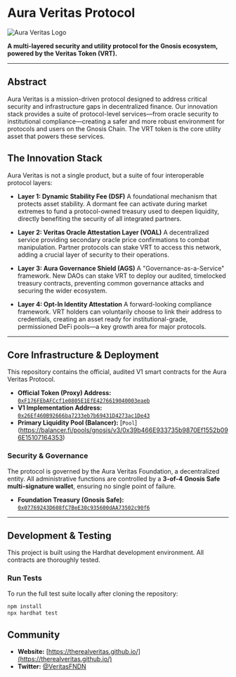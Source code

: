 # Aura Veritas Protocol

![Aura Veritas Logo](https://i.ibb.co/gFdTV9Bq/Veritas.png)

**A multi-layered security and utility protocol for the Gnosis ecosystem, powered by the Veritas Token (VRT).**

---

## Abstract

Aura Veritas is a mission-driven protocol designed to address critical security and infrastructure gaps in decentralized finance. Our innovation stack provides a suite of protocol-level services—from oracle security to institutional compliance—creating a safer and more robust environment for protocols and users on the Gnosis Chain. The VRT token is the core utility asset that powers these services.

## The Innovation Stack

Aura Veritas is not a single product, but a suite of four interoperable protocol layers:

*   **Layer 1: Dynamic Stability Fee (DSF)**
    A foundational mechanism that protects asset stability. A dormant fee can activate during market extremes to fund a protocol-owned treasury used to deepen liquidity, directly benefiting the security of all integrated partners.

*   **Layer 2: Veritas Oracle Attestation Layer (VOAL)**
    A decentralized service providing secondary oracle price confirmations to combat manipulation. Partner protocols can stake VRT to access this network, adding a crucial layer of security to their operations.

*   **Layer 3: Aura Governance Shield (AGS)**
    A "Governance-as-a-Service" framework. New DAOs can stake VRT to deploy our audited, timelocked treasury contracts, preventing common governance attacks and securing the wider ecosystem.

*   **Layer 4: Opt-In Identity Attestation**
    A forward-looking compliance framework. VRT holders can voluntarily choose to link their address to credentials, creating an asset ready for institutional-grade, permissioned DeFi pools—a key growth area for major protocols.

---

## Core Infrastructure & Deployment

This repository contains the official, audited V1 smart contracts for the Aura Veritas Protocol.

*   **Official Token (Proxy) Address:** [`0xF176FEbAFCcf1e0805E1EfE4276619040003eaeb`](https://gnosisscan.io/address/0xF176FEbAFCcf1e0805E1EfE4276619040003eaeb)
*   **V1 Implementation Address:** [`0x26Ef460B92666ba7233eb7b69431D4273ac1De43`](https://gnosisscan.io/address/0x26Ef460B92666ba7233eb7b69431D4273ac1De43)
*   **Primary Liquidity Pool (Balancer):** [`Pool`] (https://balancer.fi/pools/gnosis/v3/0x39b466E933735b9870Ef1552b096E15107164353)

### Security & Governance

The protocol is governed by the Aura Veritas Foundation, a decentralized entity. All administrative functions are controlled by a **3-of-4 Gnosis Safe multi-signature wallet**, ensuring no single point of failure.

*   **Foundation Treasury (Gnosis Safe):** [`0x07769243D608fC7BeE30c935600dAA73502c90f6`](https://gnosisscan.io/address/0x07769243D608fC7BeE30c935600dAA73502c90f6)

---

## Development & Testing

This project is built using the Hardhat development environment. All contracts are thoroughly tested.

### Run Tests
To run the full test suite locally after cloning the repository:
```bash
npm install
npx hardhat test
```

## Community

*   **Website:** [https://therealveritas.github.io/](https://therealveritas.github.io/)
*   **Twitter:** [@VeritasFNDN](https://x.com/VeritasFNDN)

